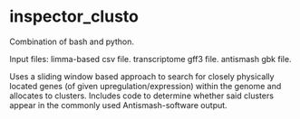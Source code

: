 # inspector_clusto
Combination of bash and python. 

Input files: 
limma-based csv file. 
transcriptome gff3 file. 
antismash gbk file. 

Uses a sliding window based approach to search for closely physically located genes (of given upregulation/expression) within the genome and allocates
to clusters. 
Includes code to determine whether said clusters appear in the commonly used Antismash-software output. 

